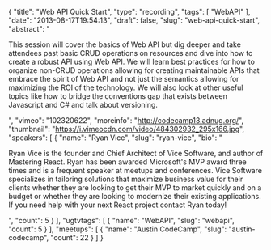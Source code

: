 {
  "title": "Web API Quick Start",
  "type": "recording",
  "tags": [
    "WebAPI"
  ],
  "date": "2013-08-17T19:54:13",
  "draft": false,
  "slug": "web-api-quick-start",
  "abstract": "<p>This session will cover the basics of Web API but dig deeper and take attendees past basic CRUD operations on resources and dive into how to create a robust API using Web API. We will learn best practices for how to organize non-CRUD operations allowing for creating maintainable APIs that embrace the spirit of Web API and not just the semantics allowing for maximizing the ROI of the technology. We will also look at other useful topics like how to bridge the conventions gap that exists between Javascript and C# and talk about versioning.</p>",
  "vimeo": "102320622",
  "moreinfo": "http://codecamp13.adnug.org/",
  "thumbnail": "https://i.vimeocdn.com/video/484302932_295x166.jpg",
  "speakers": [
    {
      "name": "Ryan Vice",
      "slug": "ryan-vice",
      "bio": "<p>Ryan Vice is the founder and Chief Architect of Vice Software, and author of Mastering React. Ryan has been awarded Microsoft's MVP award three times and is a frequent speaker at meetups and conferences. Vice Software specializes in tailoring solutions that maximize business value for their clients whether they are looking to get their MVP to market quickly and on a budget or whether they are looking to modernize their existing applications. If you need help with your next React project contact Ryan today!</p>",
      "count": 5
    }
  ],
  "ugtvtags": [
    {
      "name": "WebAPI",
      "slug": "webapi",
      "count": 5
    }
  ],
  "meetups": [
    {
      "name": "Austin CodeCamp",
      "slug": "austin-codecamp",
      "count": 22
    }
  ]
}